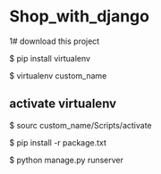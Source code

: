 # Shop_with_django
1# download this project

$ pip install virtualenv

$ virtualenv custom_name

## activate virtualenv
$ sourc custom_name/Scripts/activate

$ pip install -r package.txt

$ python manage.py runserver

